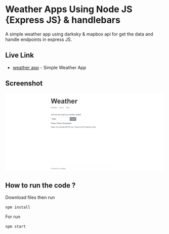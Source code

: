 # Weather Apps Using Node JS {Express JS} & handlebars

A simple weather app using darksky & mapbox api for get the data and handle endpoints in express JS.

## Live Link

* [weather app](https://simple-weather-app-nerdjfpb.herokuapp.com/) - Simple Weather App


## Screenshot

![Screenshot](./Screenshot_1.jpg)


## How to run the code ?
Download files then run
```
npm install
```
For run
```
npm start
```
